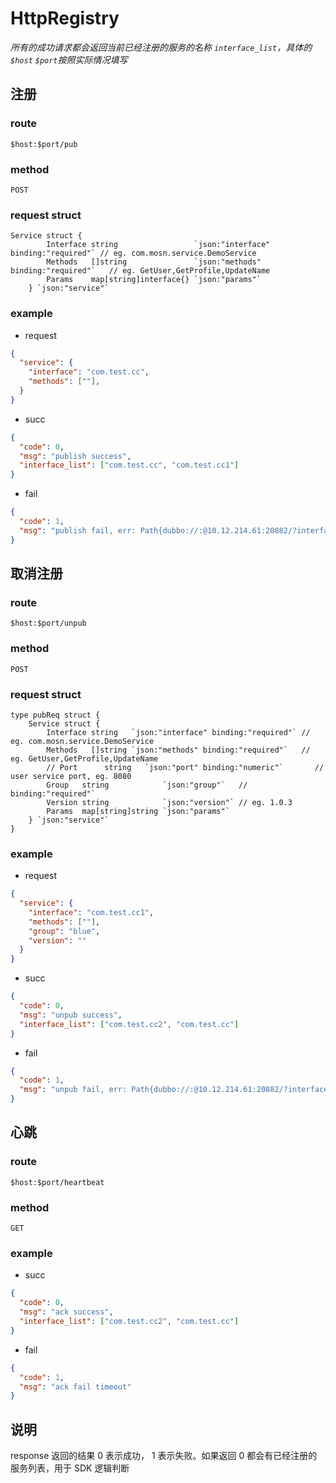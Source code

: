 # HttpRegistry

_所有的成功请求都会返回当前已经注册的服务的名称 `interface_list`，具体的`$host` `$port`按照实际情况填写_

## 注册

### route

`$host:$port/pub`

### method

`POST`

### request struct

```golang
Service struct {
		Interface string                 `json:"interface" binding:"required"` // eg. com.mosn.service.DemoService
		Methods   []string               `json:"methods" binding:"required"`   // eg. GetUser,GetProfile,UpdateName
		Params    map[string]interface{} `json:"params"`
	} `json:"service"`
```

### example

- request

```json
{
  "service": {
    "interface": "com.test.cc",
    "methods": [""],
  }
}
```

- succ

```json
{
  "code": 0,
  "msg": "publish success",
  "interface_list": ["com.test.cc", "com.test.cc1"]
}
```

- fail

```json
{
  "code": 1,
  "msg": "publish fail, err: Path{dubbo://:@10.12.214.61:20882/?interface=com.test.cc1&group=blue&version=} has been registered"
}
```

## 取消注册

### route

`$host:$port/unpub`

### method

`POST`

### request struct

```golang
type pubReq struct {
	Service struct {
		Interface string   `json:"interface" binding:"required"` // eg. com.mosn.service.DemoService
		Methods   []string `json:"methods" binding:"required"`   // eg. GetUser,GetProfile,UpdateName
		// Port      string   `json:"port" binding:"numeric"`       // user service port, eg. 8080
		Group   string            `json:"group"`   // binding:"required"`
		Version string            `json:"version"` // eg. 1.0.3
		Params  map[string]string `json:"params"`
	} `json:"service"`
}
```

### example

- request

```json
{
  "service": {
    "interface": "com.test.cc1",
    "methods": [""],
    "group": "blue",
    "version": ""
  }
}
```

- succ

```json
{
  "code": 0,
  "msg": "unpub success",
  "interface_list": ["com.test.cc2", "com.test.cc"]
}
```

- fail

```json
{
  "code": 1,
  "msg": "unpub fail, err: Path{dubbo://:@10.12.214.61:20882/?interface=com.test.cc&group=blue&version=} has not registered"
}
```

## 心跳

### route

`$host:$port/heartbeat`

### method

`GET`

### example

- succ

```json
{
  "code": 0,
  "msg": "ack success",
  "interface_list": ["com.test.cc2", "com.test.cc"]
}
```

- fail

```json
{
  "code": 1,
  "msg": "ack fail timeout"
}
```

## 说明

response 返回的结果 0 表示成功， 1 表示失败。如果返回 0 都会有已经注册的服务列表，用于 SDK 逻辑判断
